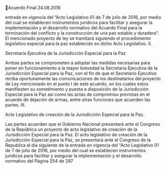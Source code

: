 Acuerdo Final 
24.08.2016 

entrada en vigencia del “Acto Legislativo 01 de 7 de julio de 2016, por medio del 
cual  se  establecen  instrumentos  jurídicos  para  facilitar  y  asegurar  la 
implementación y el desarrollo normativo del Acuerdo Final para la terminación del 
conflicto y la construcción de una paz estable y duradera”. 
El mencionado proyecto de ley se tramitará siguiendo el procedimiento legislativo 
especial para la paz establecido en dicho Acto Legislativo. 
II.

Secretaria Ejecutiva de la Jurisdicción Especial para la Paz 

Ambas  partes  se  comprometen  a  adoptar  las  medidas  necesarias  para  poner  en 
funcionamiento  a  la  mayor  brevedad  la  Secretaria  Ejecutiva  de  la  Jurisdicción 
Especial para la Paz, con el fin de que el Secretario Ejecutivo reciba oportunamente 
las  comunicaciones  de  los  destinatarios  del  proyecto  de  Ley  mencionado  en  el 
punto I de este acuerdo, en los cuales estos manifiesten su sometimiento y puesta 
a  disposición  de  la  Jurisdicción  Especial  para  la  Paz  así  como  las  actas  de 
compromiso previstas en el acuerdo de dejación de armas, entre otras funciones 
que acuerden las partes. 
III.

Acto Legislativo de creación de la Jurisdicción Especial para la Paz. 

Las partes acuerdan que el Gobierno Nacional presentará ante el Congreso de la 
República  un  proyecto  de  acto  legislativo  de  creación  de  la  Jurisdicción  Especial 
para la Paz. 
El acto legislativo de creación de la Jurisdicción Especial para la Paz, se presentará 
ante el Congreso de la Republica al día siguiente de la entrada en vigencia del “Acto 
Legislativo 01 de 7 de julio de 2016, por medio del cual se establecen instrumentos 
jurídicos para facilitar y asegurar la implementación y el desarrollo normativo del 
Página 254 de 297 
 

